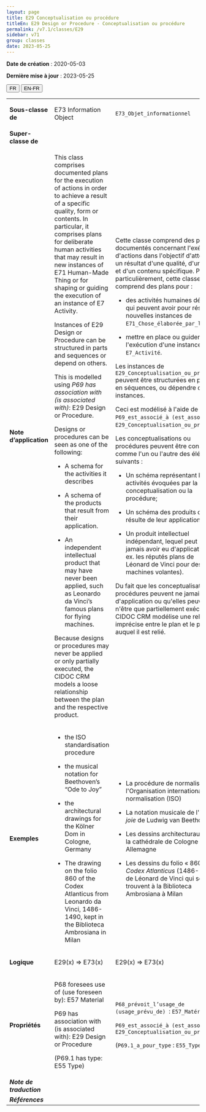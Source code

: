 ```yaml
---
layout: page
title: E29 Conceptualisation ou procédure
titleEn: E29 Design or Procedure - Conceptualisation ou procédure
permalink: /v7.1/classes/E29
sidebar: v71
group: classes
date: 2023-05-25
---
```


**Date de création** : 2020-05-03

**Dernière mise à jour** : 2023-05-25

<div class="lang-buttons">
 <button id="fr" class="activate">FR</button>
 <button id="en-fr">EN-FR</button>
</div>

<table>
<tbody>
<tr>
<td><strong>Sous-classe de</strong></td>
<td class="en">
<p>E73 Information Object</p>
</td>
<td>
<p><code class="language-plaintext highlighter-rouge">E73_Objet_informationnel</code></p>
</td>
</tr>
<tr>
<td><strong>Super-classe de</strong></td>
<td class="en">
</td>
<td>
</td>
</tr>
<tr>
<td><strong>Note d’application</strong></td>
<td class="en">
<p>This class comprises documented plans for the execution of actions in order to achieve a result of a specific quality, form or contents. In particular, it comprises plans for deliberate human activities that may result in new instances of E71 Human-Made Thing or for shaping or guiding the execution of an instance of E7 Activity.</p>
<p>Instances of E29 Design or Procedure can be structured in parts and sequences or depend on others.</p>
<p>This is modelled using <em>P69 has association with (is associated with)</em>: E29 Design or Procedure. </p>
<p>Designs or procedures can be seen as one of the following:</p>
<ul>
<li><p>A schema for the activities it describes</p>
</li>
<li><p>A schema of the products that result from their application.</p>
</li>
<li><p>An independent intellectual product that may have never been applied, such as Leonardo da Vinci’s famous plans for flying machines.</p>
</li>
</ul>
<p>Because designs or procedures may never be applied or only partially executed, the CIDOC CRM models a loose relationship between the plan and the respective product.</p>
</td>
<td>
<p>Cette classe comprend des plans documentés concernant l'exécution d'actions dans l'objectif d'atteindre un résultat d'une qualité, d'une forme et d'un contenu spécifique. Plus particulièrement, cette classe comprend des plans pour : </p>
<ul>
<li><p>des activités humaines délibérées qui peuvent avoir pour résultat de nouvelles instances de <code class="language-plaintext highlighter-rouge">E71_Chose_élaborée_par_l’humain</code>; </p>
</li>
<li><p>mettre en place ou guider l'exécution d'une instance de <code class="language-plaintext highlighter-rouge">E7_Activité</code>. </p>
</li>
</ul>
<p>Les instances de <code class="language-plaintext highlighter-rouge">E29_Conceptualisation_ou_procédure</code> peuvent être structurées en parties et en séquences, ou dépendre d'autres instances. </p>
<p>Ceci est modélisé à l'aide de <code class="language-plaintext highlighter-rouge">P69_est_associé_à (est_associé_à)</code> : <code class="language-plaintext highlighter-rouge">E29_Conceptualisation_ou_procédure</code>.</p>
<p>Les conceptualisations ou procédures peuvent être considérées comme l'un ou l'autre des éléments suivants : </p>
<ul>
<li><p>Un schéma représentant les activités évoquées par la conceptualisation ou la procédure; </p>
</li>
<li><p>Un schéma des produits qui résulte de leur application; </p>
</li>
<li><p>Un produit intellectuel indépendant, lequel peut ne jamais avoir eu d'application (p. ex. les réputés plans de Léonard de Vinci pour des machines volantes). </p>
</li>
</ul>
<p>Du fait que les conceptualisations ou procédures peuvent ne jamais avoir d'application ou qu'elles peuvent n'être que partiellement exécutées, le CIDOC CRM modélise une relation imprécise entre le plan et le produit auquel il est relié. </p>
</td>
</tr>
<tr>
<td><strong>Exemples</strong></td>
<td class="en">
<ul>
<li><p>the ISO standardisation procedure</p>
</li>
<li><p>the musical notation for Beethoven’s “Ode to Joy”</p>
</li>
<li><p>the architectural drawings for the Kölner Dom in Cologne, Germany</p>
</li>
<li><p>The drawing on the folio 860 of the Codex Atlanticus from Leonardo da Vinci, 1486-1490, kept in the Biblioteca Ambrosiana in Milan</p>
</li>
</ul>
</td>
<td>
<ul>
<li><p>La procédure de normalisation de l'Organisation internationale de normalisation (ISO)</p>
</li>
<li><p>La notation musicale de l'<em>Ode à la joie</em> de Ludwig van Beethoven</p>
</li>
<li><p>Les dessins architecturaux pour la cathédrale de Cologne en Allemagne</p>
</li>
<li><p>Les dessins du folio « 860 » du <em>Codex Atlanticus</em> (1486-1490) de Léonard de Vinci qui se trouvent à la Biblioteca Ambrosiana à Milan</p>
</li>
</ul>
</td>
</tr>
<tr>
<td><strong>Logique</strong></td>
<td class="en">
<p>E29(x) ⇒ E73(x)</p>
</td>
<td>
<p>E29(x) ⇒ E73(x)</p>
</td>
</tr>
<tr>
<td><strong>Propriétés</strong></td>
<td class="en">
<p>P68 foresees use of (use foreseen by): E57 Material</p>
<p>P69 has association with (is associated with): E29 Design or Procedure</p>
<p>(P69.1 has type: E55 Type)</p>
</td>
<td>
<p><code class="language-plaintext highlighter-rouge">P68_prévoit_l’usage_de (usage_prévu_de)</code><code class="language-plaintext highlighter-rouge"> </code>: <code class="language-plaintext highlighter-rouge">E57_Matériau</code></p>
<p><code class="language-plaintext highlighter-rouge">P69_est_associé_à (est_associé_à)</code><code class="language-plaintext highlighter-rouge"> </code>: <code class="language-plaintext highlighter-rouge">E29_Conceptualisation_ou_procédure</code></p>
<p>(<code class="language-plaintext highlighter-rouge">P69.1_a_pour_type</code> : <code class="language-plaintext highlighter-rouge">E55_Type</code>)</p>
</td>
</tr>
<tr>
<td><strong><em>Note de traduction</em></strong></td>
<td colspan="2">
</td>
</tr>
<tr>
<td><strong><em>Références</em></strong></td>
<td colspan="2">
</td>
</tr>
</tbody>
</table>
